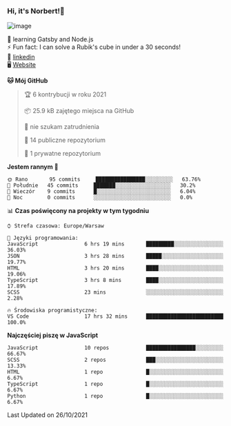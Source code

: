 ### Hi, it's Norbert!👋

![image](https://i.imgur.com/ynNQCJh.png)


🧠 learning Gatsby and Node.js <br>
⚡ Fun fact: I can solve a Rubik's cube in under a 30 seconds! <br>
👔 [linkedin](https://www.linkedin.com/in/norbert-%C5%82uszkiewicz-75b0891b3/) <br>
🖥 [Website](https://norbertluszkiewicz.pl/)<br>


<!--START_SECTION:waka-->
**🐱 Mój GitHub** 

> 🏆 6 kontrybucji w roku 2021
 > 
> 📦 25.9 kB zajętego miejsca na GitHub 
 > 
> 🚫 nie szukam zatrudnienia
 > 
> 📜 14 publiczne repozytorium 
 > 
> 🔑 1 prywatne repozytorium 
 > 
**Jestem rannym 🐤** 

```text
🌞 Rano       95 commits     ████████████████░░░░░░░░░   63.76% 
🌆 Południe   45 commits     ███████░░░░░░░░░░░░░░░░░░   30.2% 
🌃 Wieczór    9 commits      █░░░░░░░░░░░░░░░░░░░░░░░░   6.04% 
🌙 Noc        0 commits      ░░░░░░░░░░░░░░░░░░░░░░░░░   0.0%

```


📊 **Czas poświęcony na projekty w tym tygodniu** 

```text
⌚︎ Strefa czasowa: Europe/Warsaw

💬 Języki programowania: 
JavaScript               6 hrs 19 mins       █████████░░░░░░░░░░░░░░░░   36.03% 
JSON                     3 hrs 28 mins       █████░░░░░░░░░░░░░░░░░░░░   19.77% 
HTML                     3 hrs 20 mins       ████░░░░░░░░░░░░░░░░░░░░░   19.06% 
TypeScript               3 hrs 8 mins        ████░░░░░░░░░░░░░░░░░░░░░   17.89% 
SCSS                     23 mins             ░░░░░░░░░░░░░░░░░░░░░░░░░   2.28%

🔥 Środowiska programistyczne: 
VS Code                  17 hrs 32 mins      █████████████████████████   100.0%

```

**Najczęściej piszę w JavaScript** 

```text
JavaScript               10 repos            ████████████████░░░░░░░░░   66.67% 
SCSS                     2 repos             ███░░░░░░░░░░░░░░░░░░░░░░   13.33% 
HTML                     1 repo              █░░░░░░░░░░░░░░░░░░░░░░░░   6.67% 
TypeScript               1 repo              █░░░░░░░░░░░░░░░░░░░░░░░░   6.67% 
Python                   1 repo              █░░░░░░░░░░░░░░░░░░░░░░░░   6.67%

```



 Last Updated on 26/10/2021
<!--END_SECTION:waka-->
